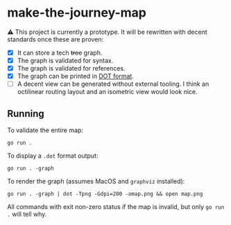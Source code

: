 # make-the-journey-map

:warning: This project is currently a prototype. It will be rewritten with decent standards once these are proven:

- [x] It can store a tech ~~tree~~ graph.
- [x] The graph is validated for syntax.
- [x] The graph is validated for references.
- [x] The graph can be printed in [DOT format][dot].
- [ ] A decent view can be generated without external tooling.
  I think an octilinear routing layout and an isometric view would look nice.

## Running

To validate the entire map:

```
go run .
```

To display a `.dot` format output:

```
go run . -graph
```

To render the graph (assumes MacOS and `graphviz` installed):

```
go run . -graph | dot -Tpng -Gdpi=200 -omap.png && open map.png
```

All commands with exit non-zero status if the map is invalid, but only `go run .` will tell why.

[dot]: https://en.wikipedia.org/wiki/DOT_(graph_description_language)
